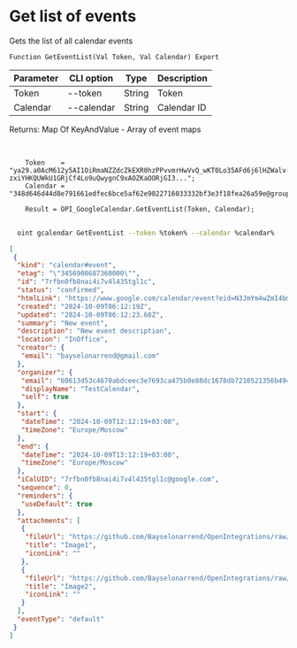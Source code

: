﻿---
sidebar_position: 2
---

# Get list of events
 Gets the list of all calendar events



`Function GetEventList(Val Token, Val Calendar) Export`

  | Parameter | CLI option | Type | Description |
  |-|-|-|-|
  | Token | --token | String | Token |
  | Calendar | --calendar | String | Calendar ID |

  
  Returns:  Map Of KeyAndValue - Array of event maps

<br/>




```bsl title="Code example"
    Token    = "ya29.a0AcM612y5AI1OiRmaNZZdcZkEXR0hzPPvvmrHwVvQ_wKT0Lo35AFd6j6lHZWalv-zxiYHKQUWkU1GRjCf4Lo9uQwygnC9xAOZKaOORjGI3...";
    Calendar = "348d646d44d8e791661edfec6bce5af62e9022716033332bf3e3f18fea26a59e@group.calendar.google.com";

    Result = OPI_GoogleCalendar.GetEventList(Token, Calendar);
```



```sh title="CLI command example"
    
  oint gcalendar GetEventList --token %token% --calendar %calendar%

```

```json title="Result"
[
 {
  "kind": "calendar#event",
  "etag": "\"3456908687360000\"",
  "id": "7rfbn0fb8nai4i7v4l435tgl1c",
  "status": "confirmed",
  "htmlLink": "https://www.google.com/calendar/event?eid=N3JmYm4wZmI4bmFpNGk3djRsNDM1dGdsMWMgNjA2MTNkNTNjNDY3MGFiZGNlZWMzZTc2OTNjYTQ3NWIwZTg4ZGMxNjc4ZGI3MjEwNTIxMzU2YjQ5NDBhNjE0OEBn",
  "created": "2024-10-09T06:12:19Z",
  "updated": "2024-10-09T06:12:23.68Z",
  "summary": "New event",
  "description": "New event description",
  "location": "InOffice",
  "creator": {
   "email": "bayselonarrend@gmail.com"
  },
  "organizer": {
   "email": "60613d53c4670abdceec3e7693ca475b0e88dc1678db7210521356b4940a6148@group.calendar.google.com",
   "displayName": "TestCalendar",
   "self": true
  },
  "start": {
   "dateTime": "2024-10-09T12:12:19+03:00",
   "timeZone": "Europe/Moscow"
  },
  "end": {
   "dateTime": "2024-10-09T13:12:19+03:00",
   "timeZone": "Europe/Moscow"
  },
  "iCalUID": "7rfbn0fb8nai4i7v4l435tgl1c@google.com",
  "sequence": 0,
  "reminders": {
   "useDefault": true
  },
  "attachments": [
   {
    "fileUrl": "https://github.com/Bayselonarrend/OpenIntegrations/raw/main/service/test_data/picture.jpg",
    "title": "Image1",
    "iconLink": ""
   },
   {
    "fileUrl": "https://github.com/Bayselonarrend/OpenIntegrations/raw/main/service/test_data/picture2.jpg",
    "title": "Image2",
    "iconLink": ""
   }
  ],
  "eventType": "default"
 }
]
```
